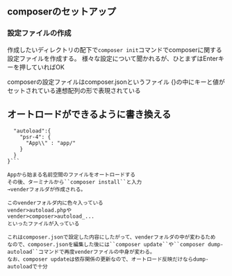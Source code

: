 ## composerのセットアップ
### 設定ファイルの作成
作成したいディレクトリの配下で``composer init``コマンドでcomposerに関する設定ファイルを作成する。
様々な設定について聞かれるが、ひとまずはEnterキーを押していればOK

composerの設定ファイルはcomposer.jsonというファイル
{}の中にキーと値がセットされている連想配列の形で表現されている

## オートロードができるように書き換える

```{
  "autoload":{
    "psr-4": {
      "App\\" : "app/"
    }
  }
}```

Appから始まる名前空間のファイルをオートロードする
その後、ターミナルから``composer install``と入力
→venderフォルダが作成される。

このvenderフォルダ内に色々入っている
vender>autoload.phpや
vender>composer>autoload_...
といったファイルが入っている

これはcomposer.jsonで設定した内容にしたがって、venderフォルダの中が変わるため
なので、composer.jsonを編集した後には``composer update``や``composer dump-autoload``コマンドで再度venderファイルの中身が変わる。
なお、composer updateは依存関係の更新なので、オートロード反映だけならdump-autoloadで十分